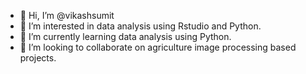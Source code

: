 - 👋 Hi, I’m @vikashsumit
- 👀 I’m interested in data analysis using Rstudio and Python.
- 🌱 I’m currently learning data analysis using Python.
- 💞️ I’m looking to collaborate on agriculture image processing based projects.
<!---
vikashsumit/vikashsumit is a ✨ special ✨ repository because its `README.md` (this file) appears on your GitHub profile.
You can click the Preview link to take a look at your changes.
--->
